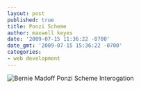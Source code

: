 ```yaml
---
layout: post
published: true
title: Ponzi Scheme
author: maxwell keyes
date: '2009-07-15 11:36:22 -0700'
date_gmt: '2009-07-15 15:36:22 -0700'
categories:
- web development
---
```


![Bernie Madoff Ponzi Scheme Interogation](http://redconfetti-assets.s3-us-west-2.amazonaws.com/images/posts/ponzi-scheme-madoff.jpg "Bernie Madoff Ponzi Scheme Interogation")
